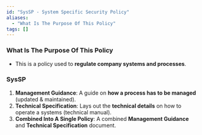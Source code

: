 ```yaml
---
id: "SysSP - System Specific Security Policy"
aliases:
  - "What Is The Purpose Of This Policy"
tags: []
---
```


### What Is The Purpose Of This Policy
+ This is a policy used to **regulate company systems and processes**.

### SysSP
1. **Management Guidance**: A guide on **how a process has to be managed** (updated & maintained).
2. **Technical Specification**: Lays out the **technical details** on how to operate a systems (technical manual).
3. **Combined Into A Single Policy**: A combined **Management Guidance** and **Technical Specification** document.
